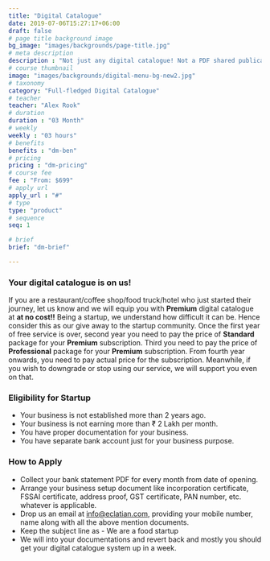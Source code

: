 ```yaml
---
title: "Digital Catalogue"
date: 2019-07-06T15:27:17+06:00
draft: false
# page title background image
bg_image: "images/backgrounds/page-title.jpg"
# meta description
description : "Not just any digital catalogue! Not a PDF shared publically!! A real digital catalouge system to cover all your needs. Give your customers more than just a digital catalogue."
# course thumbnail
image: "images/backgrounds/digital-menu-bg-new2.jpg"
# taxonomy
category: "Full-fledged Digital Catalogue"
# teacher
teacher: "Alex Rook"
# duration
duration : "03 Month"
# weekly
weekly : "03 hours"
# benefits
benefits : "dm-ben"
# pricing
pricing : "dm-pricing"
# course fee
fee : "From: $699"
# apply url
apply_url : "#"
# type
type: "product"
# sequence
seq: 1

# brief
brief: "dm-brief"

---
```



### Your digital catalogue is on us!

If you are a restaurant/coffee shop/food truck/hotel who just started their journey, let us know and we will equip you with **Premium** digital catalogue at **at no cost!!** Being a startup, we understand how difficult it can be. Hence consider this as our give away to the startup community. Once the first year of free service is over, second year you need to pay the price of **Standard** package for your **Premium** subscription. Third you need to pay the price of **Professional** package for your **Premium** subscription. From fourth year onwards, you need to pay actual price for the subscription. Meanwhile, if you wish to downgrade or stop using our service, we will support you even on that.</p>

### Eligibility for Startup

* Your business is not established more than 2 years ago.
* Your business is not earning more than ₹ 2 Lakh per month.
* You have proper documentation for your business.
* You have separate bank account just for your business purpose.




### How to Apply

* Collect your bank statement PDF for every month from date of opening.
* Arrange your business setup document like incorporation certificate, FSSAI certificate, address proof, GST certificate, PAN number, etc. whatever is applicable.
* Drop us an email at [info@eclatian.com](mailto:info@eclatian.com), providing your mobile number, name along with all the above mention documents.
* Keep the subject line as - We are a food startup
* We will into your documentations and revert back and mostly you should get your digital catalogue system up in a week.


